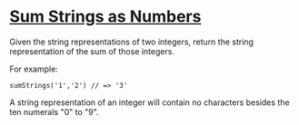 # [Sum Strings as Numbers](https://www.codewars.com/kata/5324945e2ece5e1f32000370)

Given the string representations of two integers, return the string representation of the sum of those integers.

For example:

```sumStrings('1','2') // => '3'```

A string representation of an integer will contain no characters besides the ten numerals "0" to "9".